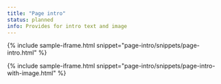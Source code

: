```yaml
---
title: "Page intro"
status: planned
info: Provides for intro text and image
---
```


{% include sample-iframe.html snippet="page-intro/snippets/page-intro.html" %}

{% include sample-iframe.html snippet="page-intro/snippets/page-intro-with-image.html" %}
